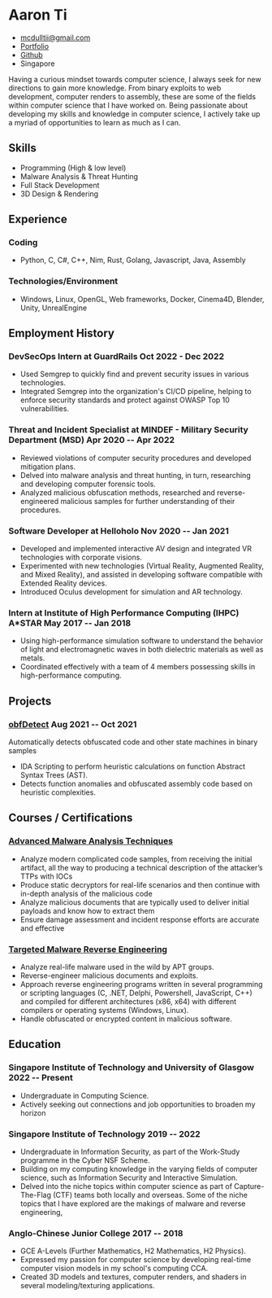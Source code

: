 # Aaron Ti

- <mcdulltii@gmail.com>
- [Portfolio](https://mcdulltii.github.io)
- [Github](https://github.com/mcdulltii)
- Singapore

Having a curious mindset towards computer science, I always seek for new directions to gain more knowledge. From binary exploits to web development, computer renders to assembly, these are some of the fields within computer science that I have worked on. Being passionate about developing my skills and knowledge in computer science, I actively take up a myriad of opportunities to learn as much as I can.

## Skills

 - Programming (High & low level)
 - Malware Analysis & Threat Hunting
 - Full Stack Development
 - 3D Design & Rendering

## Experience

### <span>Coding</span>

 - Python, C, C#, C++, Nim, Rust, Golang, Javascript, Java, Assembly

### <span>Technologies/Environment</span>

 - Windows, Linux, OpenGL, Web frameworks, Docker, Cinema4D, Blender, Unity, UnrealEngine

## Employment History

### <span>DevSecOps Intern at GuardRails</span> <span>Oct 2022 - Dec 2022</span>

 - Used Semgrep to quickly find and prevent security issues in various technologies.
 - Integrated Semgrep into the organization's CI/CD pipeline, helping to enforce security standards and protect against OWASP Top 10 vulnerabilities.

### <span>Threat and Incident Specialist at MINDEF - Military Security Department (MSD)</span> <span>Apr 2020 -- Apr 2022</span>

 - Reviewed violations of computer security procedures and developed mitigation plans.
 - Delved into malware analysis and threat hunting, in turn, researching and developing computer forensic tools.
 - Analyzed malicious obfuscation methods, researched and reverse-engineered malicious samples for further understanding of their procedures.

### <span>Software Developer at Helloholo</span> <span>Nov 2020 -- Jan 2021</span>

 - Developed and implemented interactive AV design and integrated VR technologies with corporate visions.
 - Experimented with new technologies (Virtual Reality, Augmented Reality, and Mixed Reality), and assisted in developing software compatible with Extended Reality devices.
 - Introduced Oculus development for simulation and AR technology.

### <span>Intern at Institute of High Performance Computing (IHPC) A*STAR</span> <span>May 2017 -- Jan 2018</span>

 - Using high-performance simulation software to understand the behavior of light and electromagnetic waves in both dielectric materials as well as metals.
 - Coordinated effectively with a team of 4 members possessing skills in high-performance computing.

## Projects

### <span>[obfDetect](https://github.com/mcdulltii/obfDetect)</span> <span>Aug 2021 -- Oct 2021</span>

Automatically detects obfuscated code and other state machines in binary samples

 - IDA Scripting to perform heuristic calculations on function Abstract Syntax Trees (AST).
 - Detects function anomalies and obfuscated assembly code based on heuristic complexities.

## Courses / Certifications

### <span>[Advanced Malware Analysis Techniques](https://xtraining.kaspersky.com/courses/advanced-malware-analysis-techniques)</span>

 - Analyze modern complicated code samples, from receiving the initial artifact, all the way to producing a technical description of the attacker’s TTPs with IOCs
 - Produce static decryptors for real-life scenarios and then continue with in-depth analysis of the malicious code
 - Analyze malicious documents that are typically used to deliver initial payloads and know how to extract them
 - Ensure damage assessment and incident response efforts are accurate and effective

### <span>[Targeted Malware Reverse Engineering](https://xtraining.kaspersky.com/courses/targeted-malware-reverse-engineering)</span>

 - Analyze real-life malware used in the wild by APT groups.
 - Reverse-engineer malicious documents and exploits.
 - Approach reverse engineering programs written in several programming or scripting languages (C, .NET, Delphi, Powershell, JavaScript, C++) and compiled for different architectures (x86, x64) with different compilers or operating systems (Windows, Linux).
 - Handle obfuscated or encrypted content in malicious software.

## Education

### <span>Singapore Institute of Technology and University of Glasgow</span> <span>2022 -- Present</span>

 - Undergraduate in Computing Science.
 - Actively seeking out connections and job opportunities to broaden my horizon

### <span>Singapore Institute of Technology</span> <span>2019 -- 2022</span>

 - Undergraduate in Information Security, as part of the Work-Study programme in the Cyber NSF Scheme.
 - Building on my computing knowledge in the varying fields of computer science, such as Information Security and Interactive Simulation.
 - Delved into the niche topics within computer science as part of Capture-The-Flag (CTF) teams both locally and overseas. Some of the niche topics that I have explored are the makings of malware and reverse engineering,

### <span>Anglo-Chinese Junior College</span> <span>2017 -- 2018</span>

 - GCE A-Levels (Further Mathematics, H2 Mathematics, H2 Physics).
 - Expressed my passion for computer science by developing real-time computer vision models in my school's computing CCA.
 - Created 3D models and textures, computer renders, and shaders in several modeling/texturing applications.

